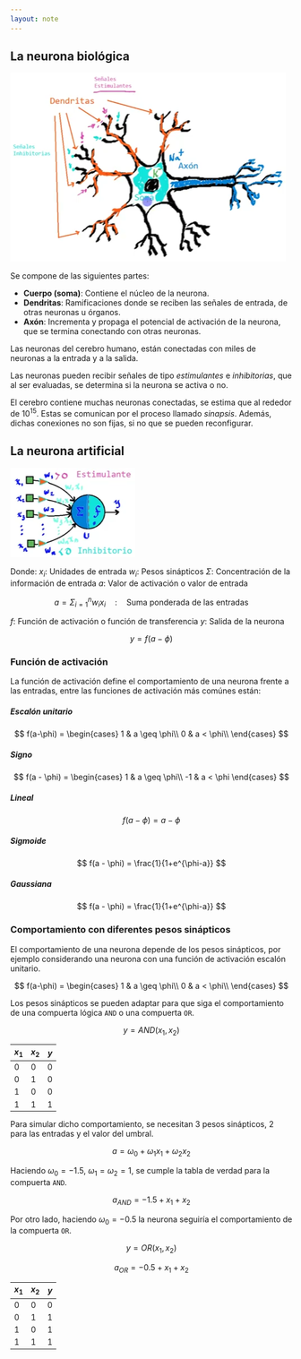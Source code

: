 ```yaml
---
layout: note
---
```


## La neurona biológica
![neurona biológica](../../../img/neuronaBiologica.png)

Se compone de las siguientes partes:
* **Cuerpo (soma)**: Contiene el núcleo de la neurona.
* **Dendritas**: Ramificaciones donde se reciben las señales de entrada, de otras neuronas u órganos.
* **Axón**: Incrementa y propaga el potencial de activación de la neurona, que se termina conectando con otras neuronas.

Las neuronas del cerebro humano, están conectadas con miles de neuronas a la entrada y a la salida.

Las neuronas pueden recibir señales de tipo *estimulantes* e *inhibitorias*, que al ser evaluadas, se determina si la neurona se activa o no.

El cerebro contiene muchas neuronas conectadas, se estima que al rededor de $10^{15}$. Estas se comunican por el proceso llamado *sinapsis*. Además, dichas conexiones no son fijas, si no que se pueden reconfigurar.

## La neurona artificial

![neurona artificial](../../../img/neuronaArtificial.png)

Donde:
$x_i$: Unidades de entrada
$w_i$: Pesos sinápticos
$\Sigma$: Concentración de la información de entrada
$a$: Valor de activación o valor de entrada

$$
a = \Sigma^n_{i=1} w_i x_i\quad:\quad\text{Suma ponderada de las entradas}
$$

$f$: Función de activación o función de transferencia
$y$: Salida de la neurona

$$
y = f(a - \phi)
$$

### Función de activación
La función de activación define el comportamiento de una neurona frente a las entradas, entre las funciones de activación más comúnes están:

##### Escalón unitario

$$
f(a-\phi) = \begin{cases}
    1 & a \geq \phi\\
    0 & a < \phi\\
\end{cases}
$$

##### Signo

$$
f(a - \phi) = \begin{cases}
     1 & a \geq \phi\\
    -1 & a < \phi
\end{cases}
$$

##### Lineal

$$
f(a - \phi) = a -\phi
$$

##### Sigmoide

$$
f(a - \phi) = \frac{1}{1+e^{\phi-a}}
$$

##### Gaussiana

$$
f(a - \phi) = \frac{1}{1+e^{\phi-a}}
$$

### Comportamiento con diferentes pesos sinápticos
El comportamiento de una neurona depende de los pesos sinápticos, por ejemplo considerando una neurona con una función de activación escalón unitario.

$$
f(a-\phi) = \begin{cases}
    1 & a \geq \phi\\
    0 & a < \phi\\
\end{cases}
$$

Los pesos sinápticos se pueden adaptar para que siga el comportamiento de una compuerta lógica `AND` o una compuerta `OR`.

$$
y = AND(x_1,x_2)
$$

| $x_1$ | $x_2$ | $y$ |
| -     | -     | -   |
| $0$   | $0$   | $0$ |
| $0$   | $1$   | $0$ |
| $1$   | $0$   | $0$ |
| $1$   | $1$   | $1$ |

Para simular dicho comportamiento, se necesitan 3 pesos sinápticos, 2 para las entradas y el valor del umbral.

$$
a = \omega_0 + \omega_1 x_1 + \omega_2 x_2
$$

Haciendo $\omega_0 = -1.5$, $\omega_1 = \omega_2 = 1$, se cumple la tabla de verdad para la compuerta `AND`.

$$
a_{AND} = -1.5 + x_1 + x_2
$$

Por otro lado, haciendo $\omega_0 = -0.5$ la neurona seguiría el comportamiento de la compuerta `OR`.

$$
y = OR(x_1,x_2)
$$

$$
a_{OR} = -0.5 + x_1 + x_2
$$

| $x_1$ | $x_2$ | $y$ |
| -     | -     | -   |
| $0$   | $0$   | $0$ |
| $0$   | $1$   | $1$ |
| $1$   | $0$   | $1$ |
| $1$   | $1$   | $1$ |

